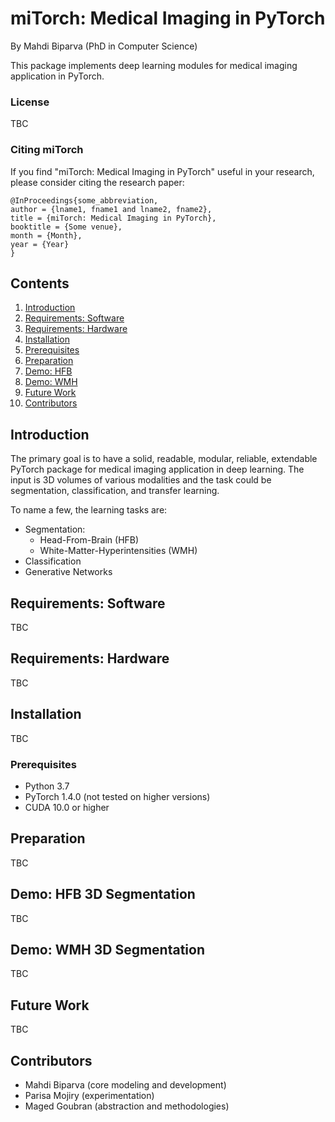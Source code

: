# miTorch: Medical Imaging in PyTorch
By Mahdi Biparva (PhD in Computer Science)

This package implements deep learning modules for medical imaging application in PyTorch.


### License
TBC

### Citing miTorch
If you find "miTorch: Medical Imaging in PyTorch" useful in your research, please consider citing the research paper:

    @InProceedings{some_abbreviation,
    author = {lname1, fname1 and lname2, fname2},
    title = {miTorch: Medical Imaging in PyTorch},
    booktitle = {Some venue},
    month = {Month},
    year = {Year}
    }

## Contents

1. [Introduction](#introduction)
2. [Requirements: Software](#requirements-software)
3. [Requirements: Hardware](#requirements-hardware)
4. [Installation](#installation)
5. [Prerequisites](#prerequisites)
6. [Preparation](#preparation)
7. [Demo: HFB](#demo-hfb-3d-segmentation)
8. [Demo: WMH](#demo-wmh-3d-segmentation)
9. [Future Work](#future-work)
10. [Contributors](#contributors)

## Introduction
The primary goal is to have a solid, readable, modular, reliable, extendable 
PyTorch package for medical imaging application in deep learning. 
The input is 3D volumes of various modalities and the task could be segmentation, classification, and transfer learning. 

To name a few, the learning tasks are:
  * Segmentation:
     * Head-From-Brain (HFB) 
     * White-Matter-Hyperintensities (WMH)
  * Classification
  * Generative Networks 
  
## Requirements: Software
TBC

## Requirements: Hardware
TBC

## Installation
TBC

### Prerequisites
* Python 3.7
* PyTorch 1.4.0 (not tested on higher versions)
* CUDA 10.0 or higher

## Preparation
TBC

## Demo: HFB 3D Segmentation
TBC

## Demo: WMH 3D Segmentation
TBC

## Future Work
TBC

## Contributors
  * Mahdi Biparva (core modeling and development)
  * Parisa Mojiry (experimentation)
  * Maged Goubran (abstraction and methodologies)
